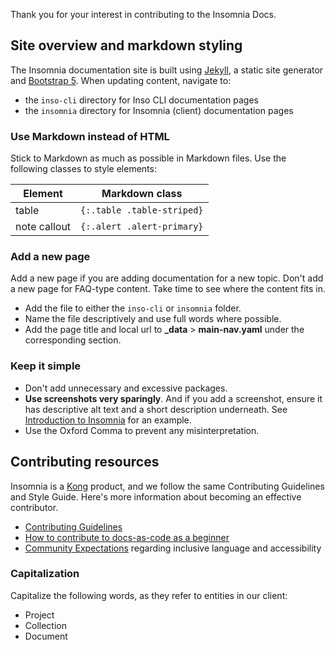 Thank you for your interest in contributing to the Insomnia Docs.

## Site overview and markdown styling

The Insomnia documentation site is built using [Jekyll](https://jekyllrb.com/), a static site generator and [Bootstrap 5](https://getbootstrap.com/docs/5.0/getting-started/introduction/). When updating content, navigate to:

* the `inso-cli` directory for Inso CLI documentation pages
* the `insomnia` directory for Insomnia (client) documentation pages

### Use Markdown instead of HTML

Stick to Markdown as much as possible in Markdown files. Use the following classes to style elements:

Element | Markdown class
------- | --------------
table | `{:.table .table-striped}`
note callout | `{:.alert .alert-primary}`

### Add a new page

Add a new page if you are adding documentation for a new topic. Don't add a new page for FAQ-type content. Take time to see where the content fits in. 

* Add the file to either the `inso-cli` or `insomnia` folder. 
* Name the file descriptively and use full words where possible. 
* Add the page title and local url to **_data** > **main-nav.yaml** under the corresponding section. 

### Keep it simple

* Don't add unnecessary and excessive packages. 
* **Use screenshots very sparingly**. And if you add a screenshot, ensure it has descriptive alt text and a short description underneath. See [Introduction to Insomnia](/insomnia/get-started) for an example.  
* Use the Oxford Comma to prevent any misinterpretation. 

## Contributing resources

Insomnia is a [Kong](https://konghq.com/) product, and we follow the same Contributing Guidelines and Style Guide. Here's more information about becoming an effective contributor. 

* [Contributing Guidelines](https://docs.konghq.com/contributing/)
* [How to contribute to docs-as-code as a beginner](https://docs.konghq.com/contributing/community/#how-to-contribute-to-docs-as-code-as-a-beginner)
* [Community Expectations](https://docs.konghq.com/contributing/community-expectations/) regarding inclusive language and accessibility

### Capitalization

Capitalize the following words, as they refer to entities in our client:

* Project
* Collection
* Document
